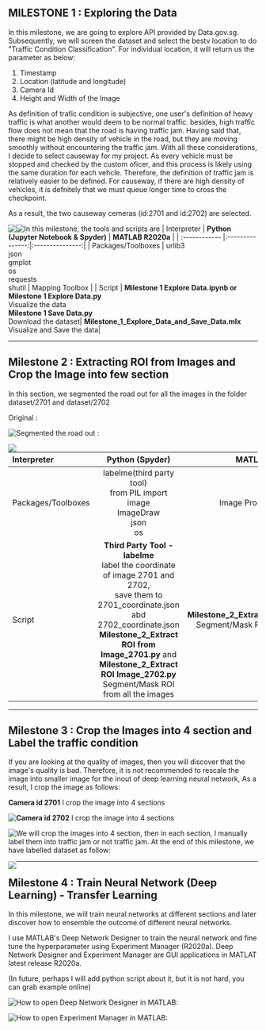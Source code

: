 ## MILESTONE 1 : Exploring the Data

In this milestone, we are going to explore API provided by Data.gov.sg. Subsequently, we will screen the dataset and select the bestv location to do "Traffic Condition Classification". For individual location, it will return us the parameter as below:

1) Timestamp
2) Location (latitude and longitude)
3) Camera Id
4) Height and Width of the Image

As definition of trafic condition is subjective, one user's definition of heavy traffic is what another would deem to be normal traffic. besides, high traffic flow does not mean that the road is having traffic jam. Having said that, there might be high density of vehicle in the road, but they are moving smoothly without encountering the traffic jam. With all these considerations, I decide to select causeway for my project. As every vehicle must be stopped and checked by the custom oficer, and this process is likely using the same duration for each vehcle. Therefore, the definition of traffic jam is relatively easier to be defined. For causeway, if there are high density of vehicles, it is defnitely that we must queue longer time to cross the checkpoint.

As a result, the two causeway cemeras (id:2701 and id:2702) are selected.

<img src="Image/Image1.png"
     style="float: left; margin-right: 0px;" />


<img src="Image/Image2.png"
     style="float: left; margin-right: 0px;" />

In this milestone, the tools and scripts are
| Interpreter | **Python (Jupyter Notebook & Spyder)**  | **MATLAB R2020a** |
| :------------ |:---------------:|:---------------:|
| Packages/Toolboxes | urlib3<br>json<br>gmplot<br>os<br>requests<br>shutil | Mapping Toolbox |
| Script | **Milestone 1 Explore Data.ipynb or Milestone 1 Explore Data.py**<br> Visualize the data <br> **Milestone 1 Save Data.py** <br> Download the dataset| **Milestone_1_Explore_Data_and_Save_Data.mlx**<br> Visualize and Save the data|

---
## Milestone 2 : Extracting ROI from Images and Crop the Image into few section
In this section, we segmented the road out for all the images in the folder dataset/2701 and dataset/2702

Original :

<img src="Image/Image3.png"
     style="float: left; margin-right: 0px;" />
     
Segmented the road out :

<img src="Image/Image4.png"
     style="float: left; margin-right: 0px;" />
     
| Interpreter | **Python (Spyder)**  | **MATLAB R2020a** |
| :------------ |:---------------:|:---------------:|
| Packages/Toolboxes | labelme(third party tool)<br>from PIL import image<br>ImageDraw<br>json<br>os | Image Processing Toolbox |
| Script | **Third Party Tool - labelme**<br>label the coordinate of image 2701 and 2702, <br> save them to 2701_coordinate.json abd 2702_coordinate.json<br>**Milestone_2_Extract ROI from Image_2701.py** and **Milestone_2_Extract ROI Image_2702.py** <br> Segment/Mask ROI from all the images| **Milestone_2_Extract_ROI_from_Image.mlx**<br> Segment/Mask ROI from all the images|

---
## Milestone 3 : Crop the Images into 4 section and Label the traffic condition
If you are looking at the quality of images, then you will discover that the image's quality is bad. Therefore, it is not recommended to rescale the image into smaller image for the inout of deep learning neural network, As a result, I crop the image as follows:

**Camera id 2701**
I crop the image into 4 sections

<img src="Image/Image5.png"
     style="float: left; margin-right: 0px;" />

**Camera id 2702**
I crop the image into 4 sections

<img src="Image/Image6.png"
     style="float: left; margin-right: 0px;" />
     
We will crop the images into 4 section, then in each section, I manually label them into traffic jam or not traffic jam.
At the end of this milestone, we have labelled dataset as follow:

<img src="Image/Image7.png"
     style="float: left; margin-right: 0px;" />

---
## Milestone 4 : Train Neural Network (Deep Learning) - Transfer Learning
In this milestone, we will train neural networks at different sections and later discover how to ensemble the outcome of different neural networks.

I use MATLAB's Deep Network Designer to train the neural network and fine tune the hyperparameter using Experiment Manager (R2020a). Deep Network Designer and Experiment Manager are GUI applications in MATLAT latest release R2020a.

(In future, perhaps I will add python script about it, but it is not hard, you can grab example online)

How to open Deep Network Designer in MATLAB:
<img src="Image/Image8.png"
     style="float: left; margin-right: 0px;" />
     
How to open Experiment Manager in MATLAB:
<img src="Image/Image9.png"
     style="float: left; margin-right: 0px;" />
